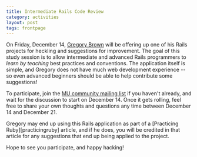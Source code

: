 ```yaml
---
title: Intermediate Rails Code Review
category: activities
layout: post
tags: frontpage
---
```


On Friday, December 14, [Gregory Brown][gregory] will be offering up one of his
Rails projects for heckling and suggestions for improvement. The goal of this
study session is to allow intermediate and advanced Rails programmers to *learn
by teaching* best practices and conventions. The application itself is simple, 
and Gregory does not have much web development experience -- so even advanced 
beginners should be able to help contribute some suggestions!

To participate, join the [MU community mailing list][list] if you haven't
already, and wait for the discussion to start on December 14. Once it gets
rolling, feel free to share your own thoughts and questions any time between
December 14 and December 21.

Gregory may end up using this Rails application as part of 
a [Practicing Ruby][practicingruby] article, and if he does, you will 
be credited in that article for any suggestions that end up being applied 
to the project.

Hope to see you participate, and happy hacking!

[gregory]:  http://twitter.com/practicingruby
[list]:     http://lists.mendicantuniversity.org/listinfo.cgi/community-mendicantuniversity.org
[archives]: http://lists.mendicantuniversity.org/pipermail/community-mendicantuniversity.org/Week-of-Mon-20121112/thread.html
